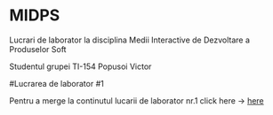 # MIDPS
Lucrari de laborator la disciplina Medii Interactive de Dezvoltare a Produselor Soft

Studentul grupei TI-154 Popusoi Victor

#Lucrarea de laborator #1

Pentru a merge la continutul lucarii de laborator nr.1 click here -> [here](https://github.com/PopusoiVictor/MIDPS/tree/master/Laborator%201)